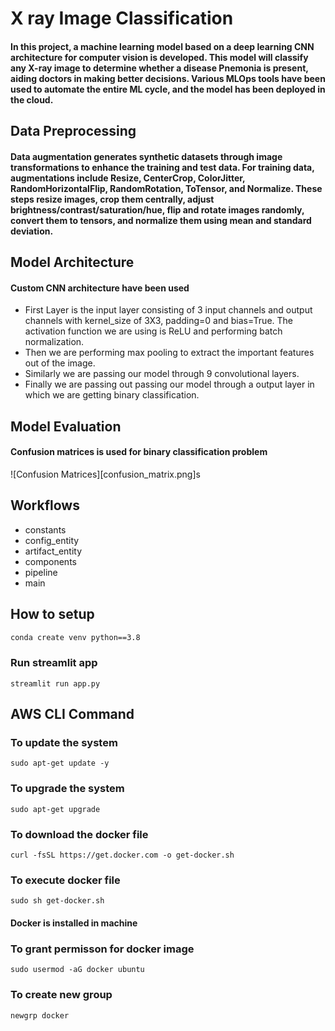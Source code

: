 # X ray Image Classification

#### In this project, a machine learning model based on a deep learning CNN architecture for computer vision is developed. This model will classify any X-ray image to determine whether a disease Pnemonia is present, aiding doctors in making better decisions. Various MLOps tools have been used to automate the entire ML cycle, and the model has been deployed in the cloud.

## Data Preprocessing

#### Data augmentation generates synthetic datasets through image transformations to enhance the training and test data. For training data, augmentations include Resize, CenterCrop, ColorJitter, RandomHorizontalFlip, RandomRotation, ToTensor, and Normalize. These steps resize images, crop them centrally, adjust brightness/contrast/saturation/hue, flip and rotate images randomly, convert them to tensors, and normalize them using mean and standard deviation.

## Model Architecture

#### Custom CNN architecture have been used
- First Layer is the input layer consisting of 3 input channels and output channels with kernel_size of 3X3, padding=0 and bias=True. The activation function we are using is ReLU and performing batch normalization.
- Then we are performing max pooling to extract the important features out of the image.
- Similarly we are passing our model through 9 convolutional layers.
- Finally we are passing out passing our model through a output layer in which we are getting binary classification.

## Model Evaluation

#### Confusion matrices is used for binary classification problem

![Confusion Matrices][confusion_matrix.png]s

## Workflows

- constants
- config_entity
- artifact_entity
- components
- pipeline
- main

## How to setup

```bash
conda create venv python==3.8
```
### Run streamlit app
```
streamlit run app.py
```
## AWS CLI Command

### To update the system
```
sudo apt-get update -y
```
### To upgrade the system
```
sudo apt-get upgrade
```
### To download the docker file
```
curl -fsSL https://get.docker.com -o get-docker.sh
```
### To execute docker file
```
sudo sh get-docker.sh
```
#### Docker is installed in machine
### To grant permisson for docker image
```
sudo usermod -aG docker ubuntu
```
### To create new group
```
newgrp docker
```